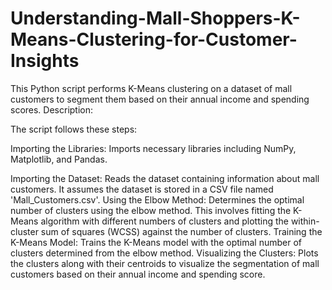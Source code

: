 # Understanding-Mall-Shoppers-K-Means-Clustering-for-Customer-Insights

This Python script performs K-Means clustering on a dataset of mall customers to segment them based on their annual income and spending scores.
Description:

The script follows these steps:

Importing the Libraries: Imports necessary libraries including NumPy, Matplotlib, and Pandas.

Importing the Dataset: Reads the dataset containing information about mall customers. 
It assumes the dataset is stored in a CSV file named 'Mall_Customers.csv'.
Using the Elbow Method: Determines the optimal number of clusters using the elbow method. 
This involves fitting the K-Means algorithm with different numbers of clusters and plotting the within-cluster sum of squares (WCSS) against the number of clusters.
Training the K-Means Model: Trains the K-Means model with the optimal number of clusters determined from the elbow method.
Visualizing the Clusters: Plots the clusters along with their centroids to visualize the segmentation of mall customers based on their annual income and spending score.
